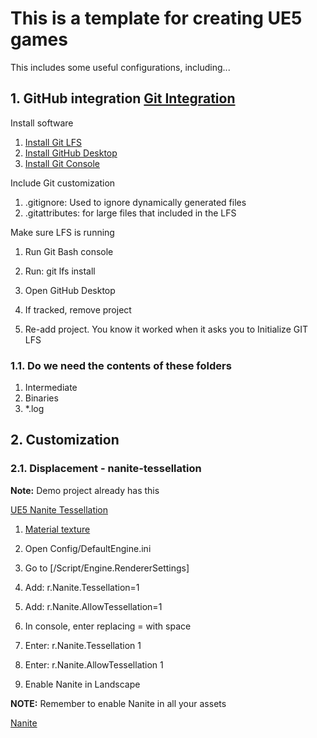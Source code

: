 # This is a template for creating UE5 games

This includes some useful configurations, including...

## 1. GitHub integration [Git Integration](https://www.youtube.com/watch?v=n3x1fErlmYA)

Install software

1. [Install Git LFS](https://git-lfs.github.com/)
1. [Install GitHub Desktop](https://desktop.github.com/)
1. [Install Git Console](https://git-scm.com/)

Include Git customization

1. .gitignore: Used to ignore dynamically generated files
1. .gitattributes: for large files that included in the LFS

Make sure LFS is running

1. Run Git Bash console
1. Run: git lfs install

1. Open GitHub Desktop
1. If tracked, remove project
1. Re-add project. You know it worked when it asks you to Initialize GIT LFS

### 1.1. Do we need the contents of these folders

1. Intermediate
1. Binaries
1. *.log

## 2. Customization

### 2.1. Displacement - nanite-tessellation

**Note:** Demo project already has this

[UE5 Nanite Tessellation](https://unrealstack.com/how-to-use-ue5-nanite-tessellation/)

1. [Material texture](https://www.youtube.com/watch?v=oRDmp0RLy7Q)
1. Open Config/DefaultEngine.ini
1. Go to [/Script/Engine.RendererSettings]

1. Add: r.Nanite.Tessellation=1
1. Add: r.Nanite.AllowTessellation=1

1. In console, enter replacing = with space
1. Enter: r.Nanite.Tessellation 1
1. Enter: r.Nanite.AllowTessellation 1

1. Enable Nanite in Landscape

**NOTE:** Remember to enable Nanite in all your assets

[Nanite](https://dev.epicgames.com/documentation/en-us/unreal-engine/nanite-virtualized-geometry-in-unreal-engine)